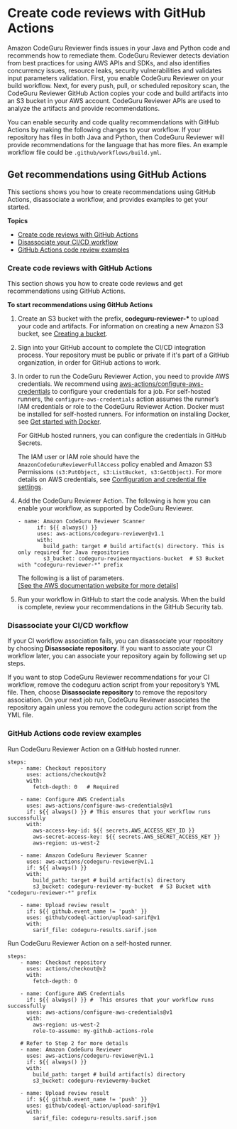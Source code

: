 # Create code reviews with GitHub Actions<a name="working-with-cicd"></a>

Amazon CodeGuru Reviewer finds issues in your Java and Python code and recommends how to remediate them\. CodeGuru Reviewer detects deviation from best practices for using AWS APIs and SDKs, and also identifies concurrency issues, resource leaks, security vulnerabilities and validates input parameters validation\. First, you enable CodeGuru Reviewer on your build workflow\. Next, for every push, pull, or scheduled repository scan, the CodeGuru Reviewer GitHub Action copies your code and build artifacts into an S3 bucket in your AWS account\. CodeGuru Reviewer APIs are used to analyze the artifacts and provide recommendations\.

You can enable security and code quality recommendations with GitHub Actions by making the following changes to your workflow\. If your repository has files in both Java and Python, then CodeGuru Reviewer will provide recommendations for the language that has more files\. An example workflow file could be `.github/workflows/build.yml`\.

## Get recommendations using GitHub Actions<a name="working-with-github-actions"></a>

This sections shows you how to create recommendations using GitHub Actions, disassociate a workflow, and provides examples to get your started\. 

**Topics**
+ [Create code reviews with GitHub Actions](#create-recommendations-with-github-actions)
+ [Disassociate your CI/CD workflow](#disassociate-your-workflow)
+ [GitHub Actions code review examples](#codeguru-reviewer-on-github-hosted-runner-example)

### Create code reviews with GitHub Actions<a name="create-recommendations-with-github-actions"></a>

This section shows you how to create code reviews and get recommendations using GitHub Actions\.

**To start recommendations using GitHub Actions**

1. Create an S3 bucket with the prefix, **codeguru\-reviewer\-\*** to upload your code and artifacts\. For information on creating a new Amazon S3 bucket, see [Creating a bucket](https://docs.aws.amazon.com/AmazonS3/latest/userguide/create-bucket-overview.html)\.

1. Sign into your GitHub account to complete the CI/CD integration process\. Your repository must be public or private if it's part of a GitHub organization, in order for GitHub actions to work\.

1. In order to run the CodeGuru Reviewer Action, you need to provide AWS credentials\. We recommend using [aws\-actions/configure\-aws\-credentials](https://github.com/aws-actions/configure-aws-credentials) to configure your credentials for a job\. For self\-hosted runners, the `configure-aws-credentials` action assumes the runner’s IAM credentials or role to the CodeGuru Reviewer Action\. Docker must be installed for self\-hosted runners\. For information on installing Docker, see [Get started with Docker](https://docs.docker.com/get-started/)\.

   For GitHub hosted runners, you can configure the credentials in GitHub Secrets\. 

   The IAM user or IAM role should have the `AmazonCodeGuruReviewerFullAccess` policy enabled and Amazon S3 Permissions `(s3:PutObject, s3:ListBucket, s3:GetObject)`\. For more details on AWS credentials, see [Configuration and credential file settings](https://docs.aws.amazon.com/cli/latest/userguide/cli-configure-files.html)\. 

1. Add the CodeGuru Reviewer Action\. The following is how you can enable your workflow, as supported by CodeGuru Reviewer\.

   ```
   - name: Amazon CodeGuru Reviewer Scanner
         if: ${{ always() }}
         uses: aws-actions/codeguru-reviewer@v1.1
         with:
           build_path: target # build artifact(s) directory. This is only required for Java repositories
           s3_bucket: codeguru-reviewermyactions-bucket  # S3 Bucket with "codeguru-reviewer-*" prefix
   ```

   The following is a list of parameters\.    
[\[See the AWS documentation website for more details\]](http://docs.aws.amazon.com/codeguru/latest/reviewer-ug/working-with-cicd.html)

1. Run your workflow in GitHub to start the code analysis\. When the build is complete, review your recommendations in the GitHub Security tab\.

### Disassociate your CI/CD workflow<a name="disassociate-your-workflow"></a>

If your CI workflow association fails, you can disassociate your repository by choosing **Disassociate repository**\. If you want to associate your CI workflow later, you can associate your repository again by following set up steps\.

If you want to stop CodeGuru Reviewer recommendations for your CI workflow, remove the codeguru action script from your repository’s YML file\. Then, choose **Disassociate repository** to remove the repository association\. On your next job run, CodeGuru Reviewer associates the repository again unless you remove the codeguru action script from the YML file\.

### GitHub Actions code review examples<a name="codeguru-reviewer-on-github-hosted-runner-example"></a>

Run CodeGuru Reviewer Action on a GitHub hosted runner\.

```
steps:
    - name: Checkout repository
      uses: actions/checkout@v2
      with:
        fetch-depth: 0   # Required
   
    - name: Configure AWS Credentials
      uses: aws-actions/configure-aws-credentials@v1
      if: ${{ always() }} # This ensures that your workflow runs successfully
      with:
        aws-access-key-id: ${{ secrets.AWS_ACCESS_KEY_ID }}
        aws-secret-access-key: ${{ secrets.AWS_SECRET_ACCESS_KEY }}
        aws-region: us-west-2

    - name: Amazon CodeGuru Reviewer Scanner
      uses: aws-actions/codeguru-reviewer@v1.1
      if: ${{ always() }} 
      with:
        build_path: target # build artifact(s) directory
        s3_bucket: codeguru-reviewer-my-bucket  # S3 Bucket with "codeguru-reviewer-*" prefix
    
    - name: Upload review result
      if: ${{ github.event_name != 'push' }}
      uses: github/codeql-action/upload-sarif@v1
      with:
        sarif_file: codeguru-results.sarif.json
```

Run CodeGuru Reviewer Action on a self\-hosted runner\.

```
steps:
    - name: Checkout repository
      uses: actions/checkout@v2
      with:
        fetch-depth: 0

    - name: Configure AWS Credentials
      if: ${{ always() }} #  This ensures that your workflow runs successfully
      uses: aws-actions/configure-aws-credentials@v1
      with:
        aws-region: us-west-2
        role-to-assume: my-github-actions-role

    # Refer to Step 2 for more details
    - name: Amazon CodeGuru Reviewer
      uses: aws-actions/codeguru-reviewer@v1.1
      if: ${{ always() }}
      with:          
        build_path: target # build artifact(s) directory
        s3_bucket: codeguru-reviewermy-bucket

    - name: Upload review result
      if: ${{ github.event_name != 'push' }}
      uses: github/codeql-action/upload-sarif@v1
      with:
        sarif_file: codeguru-results.sarif.json
```
